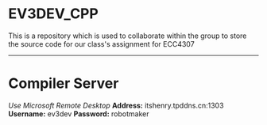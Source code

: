 # EV3DEV_CPP
This is a repository which is used to collaborate within the group to store the source code for our class's assignment for ECC4307
****
# Compiler Server
*Use Microsoft Remote Desktop*
**Address:** itshenry.tpddns.cn:1303
**Username:** ev3dev
**Password:** robotmaker
